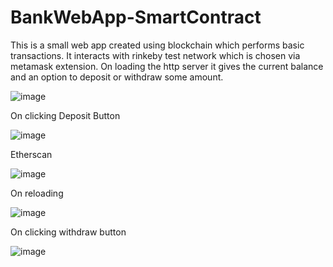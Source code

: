# BankWebApp-SmartContract
This is a small web app created using blockchain which performs basic transactions.
It interacts with rinkeby test network which is chosen via metamask extension.
On loading the http server it gives the current balance and an option to deposit or withdraw some amount.

![image](https://user-images.githubusercontent.com/54212786/81948607-894e8b00-961f-11ea-8da3-e353b1120a89.png)

On clicking Deposit Button

![image](https://user-images.githubusercontent.com/54212786/81948872-d4689e00-961f-11ea-8dd6-e0987cbeb896.png)

Etherscan

![image](https://user-images.githubusercontent.com/54212786/81949189-30332700-9620-11ea-8ae3-47bb3b31179d.png)

On reloading

![image](https://user-images.githubusercontent.com/54212786/81949997-10503300-9621-11ea-9b9d-888a6b9bd841.png)

On clicking withdraw button

![image](https://user-images.githubusercontent.com/54212786/81950279-5dcca000-9621-11ea-8061-883c4ad4a884.png)
